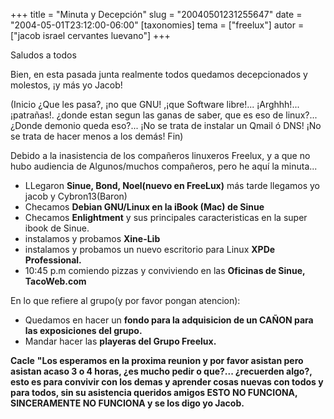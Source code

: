 +++
title = "Minuta y Decepción"
slug = "20040501231255647"
date = "2004-05-01T23:12:00-06:00"
[taxonomies]
tema = ["freelux"]
autor = ["jacob israel cervantes luevano"]
+++

Saludos a todos

Bien, en esta pasada junta realmente todos quedamos decepcionados y
molestos, ¡y más yo Jacob!

<!-- more -->


(Inicio
¿Que les pasa?, ¡no que GNU! ,¡que Software libre!... ¡Arghhh!...
¡patrañas!.
¿donde estan segun las ganas de saber, que es eso de linux?... ¿Donde
demonio queda eso?...
¡No se trata de instalar un Qmail ó DNS!
¡No se trata de hacer menos a los demás!
Fin)

Debido a la inasistencia de los compañeros linuxeros Freelux, y a que no
hubo audiencia de Algunos/muchos compañeros, pero he aquí la minuta...

-   LLegaron **Sinue, Bond, Noel(nuevo en FreeLux)** más tarde llegamos
    yo jacob y Cybron13(Baron)
-   Checamos **Debian GNU/Linux en la iBook (Mac) de Sinue**
-   Checamos **Enlightment** y sus principales caracteristicas en la
    super ibook de Sinue.
-   instalamos y probamos **Xine-Lib**
-   instalamos y probamos un nuevo escritorio para Linux **XPDe
    Professional.**
-   10:45 p.m comiendo pizzas y conviviendo en las **Oficinas de Sinue,
    TacoWeb.com**


En lo que refiere al grupo(y por favor pongan atencion):

-   Quedamos en hacer un **fondo para la adquisicion de un CAÑON para
    las exposiciones del grupo.**
-   Mandar hacer las **playeras del Grupo Freelux.**

**Cacle**
**"Los esperamos en la proxima reunion y por favor asistan pero asistan
acaso 3 o 4 horas, ¿es mucho pedir o que?... ¿recuerden algo?, esto es
para convivir con los demas y aprender cosas nuevas con todos y para
todos, sin su asistencia queridos amigos ESTO NO FUNCIONA, SINCERAMENTE
NO FUNCIONA y se los digo yo Jacob.**
